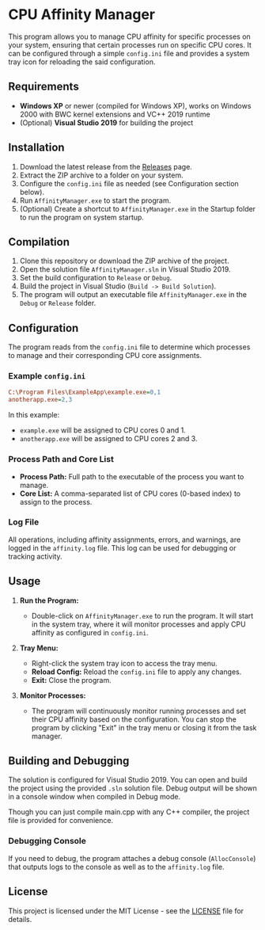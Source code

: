 # CPU Affinity Manager

This program allows you to manage CPU affinity for specific processes on your system, ensuring that certain processes run on specific CPU cores. It can be configured through a simple `config.ini` file and provides a system tray icon for reloading the said configuration.

## Requirements

- **Windows XP** or newer (compiled for Windows XP), works on Windows 2000 with BWC kernel extensions and VC++ 2019 runtime
- (Optional) **Visual Studio 2019** for building the project

## Installation

1. Download the latest release from the [Releases](https://github.com/skver0/AffinityManager/releases) page.
2. Extract the ZIP archive to a folder on your system.
3. Configure the `config.ini` file as needed (see Configuration section below).
4. Run `AffinityManager.exe` to start the program.
5. (Optional) Create a shortcut to `AffinityManager.exe` in the Startup folder to run the program on system startup.

## Compilation

1. Clone this repository or download the ZIP archive of the project.
2. Open the solution file `AffinityManager.sln` in Visual Studio 2019.
3. Set the build configuration to `Release` or `Debug`.
4. Build the project in Visual Studio (`Build -> Build Solution`).
5. The program will output an executable file `AffinityManager.exe` in the `Debug` or `Release` folder.

## Configuration

The program reads from the `config.ini` file to determine which processes to manage and their corresponding CPU core assignments.

### Example `config.ini`

```ini
C:\Program Files\ExampleApp\example.exe=0,1
anotherapp.exe=2,3
```

In this example:
- `example.exe` will be assigned to CPU cores 0 and 1.
- `anotherapp.exe` will be assigned to CPU cores 2 and 3.

### Process Path and Core List
- **Process Path:** Full path to the executable of the process you want to manage.
- **Core List:** A comma-separated list of CPU cores (0-based index) to assign to the process.

### Log File
All operations, including affinity assignments, errors, and warnings, are logged in the `affinity.log` file. This log can be used for debugging or tracking activity.

## Usage

1. **Run the Program:**
   - Double-click on `AffinityManager.exe` to run the program. It will start in the system tray, where it will monitor processes and apply CPU affinity as configured in `config.ini`.

2. **Tray Menu:**
   - Right-click the system tray icon to access the tray menu.
   - **Reload Config:** Reload the `config.ini` file to apply any changes.
   - **Exit:** Close the program.

3. **Monitor Processes:**
   - The program will continuously monitor running processes and set their CPU affinity based on the configuration. You can stop the program by clicking "Exit" in the tray menu or closing it from the task manager.

## Building and Debugging

The solution is configured for Visual Studio 2019. You can open and build the project using the provided `.sln` solution file. Debug output will be shown in a console window when compiled in Debug mode.

Though you can just compile main.cpp with any C++ compiler, the project file is provided for convenience.

### Debugging Console
If you need to debug, the program attaches a debug console (`AllocConsole`) that outputs logs to the console as well as to the `affinity.log` file.

## License

This project is licensed under the MIT License - see the [LICENSE](LICENSE) file for details.
